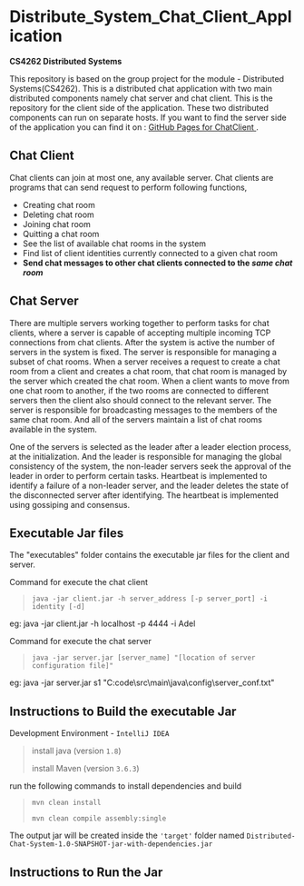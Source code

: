 # Distribute_System_Chat_Client_Application
**CS4262 Distributed Systems**

This repository is based on the group project for the module - Distributed Systems(CS4262). This is a distributed chat application with two main distributed components namely chat server and chat client. This is the repository for the client side of the application. These two distributed components can run on separate hosts. If you want to find the server side of the application you can find it on :  [GitHub Pages for ChatClient ]( https://github.com/GayashanNA/CS4262_ChatClient).
## Chat Client
Chat clients can join at most one, any available server. Chat clients are programs that can send request to perform following functions, 
- Creating chat room 
- Deleting chat room 
- Joining chat room
- Quitting a chat room
- See the list of available chat rooms in the system
- Find list of client identities currently connected to a given chat room
- **Send chat messages to other chat clients connected to the *same chat room***
 
## Chat Server
There are multiple servers working together to perform tasks for chat clients, where a server is capable of accepting multiple incoming TCP connections from chat clients. After the system is active the number of servers in the system is fixed. The server is responsible for managing a subset of chat rooms. When a server receives a request to create a chat room from a client and creates a chat room, that chat room is managed by the server which created the chat room. When a client wants to move from one chat room to another, if the two rooms are connected to different servers then the client also should connect to the relevant server. The server is responsible for broadcasting messages to the members of the same chat room. And all of the servers maintain a list of chat rooms available in the system. 

One of the servers is selected as the leader after a leader election process, at the initialization. And the leader is responsible for managing the global consistency of the system, the non-leader servers seek the approval of the leader in order to perform certain tasks. Heartbeat is implemented to identify a failure of a non-leader server, and the leader deletes the state of the disconnected server after identifying. The heartbeat is implemented using gossiping and consensus. 

## Executable Jar files
The "executables" folder contains the executable jar files for the client and server.

Command for execute the chat client 

> `java -jar client.jar -h server_address [-p server_port] -i identity [-d]`

eg: java -jar client.jar -h localhost -p 4444 -i Adel

Command for execute the chat server 

> `java -jar server.jar [server_name] "[location of server configuration file]"`

eg: java -jar server.jar s1 "C:code\src\main\java\config\server_conf.txt"
## Instructions to Build the executable Jar
Development Environment - `IntelliJ IDEA`

> install java (version `1.8`)
> 
> install Maven (version `3.6.3`)

run the following commands to install dependencies and build

> `mvn clean install`
>
> `mvn clean compile assembly:single`

The output jar will be created inside the `'target'` folder named `Distributed-Chat-System-1.0-SNAPSHOT-jar-with-dependencies.jar`
## Instructions to Run the Jar

